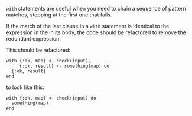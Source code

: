 `with` statements are useful when you need to chain a sequence
of pattern matches, stopping at the first one that fails.

If the match of the last clause in a `with` statement is identical to the expression in the
in its body, the code should be refactored to remove the redundant expression.

This should be refactored:

    with {:ok, map} <- check(input),
         {:ok, result} <- something(map) do
      {:ok, result}
    end

to look like this:

    with {:ok, map} <- check(input) do
      something(map)
    end
